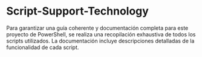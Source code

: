 # Script-Support-Technology
Para garantizar una guía coherente y documentación completa para este proyecto de PowerShell,  se realiza una recopilación exhaustiva de todos los scripts utilizados. La documentación incluye descripciones detalladas de la funcionalidad de cada script.  
